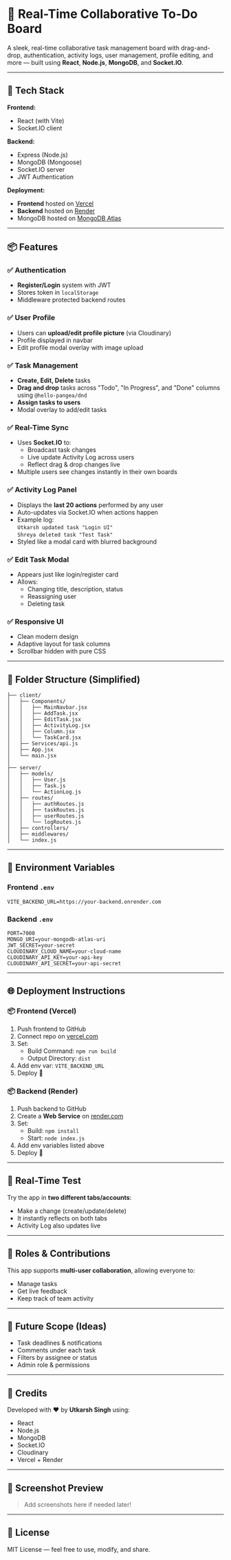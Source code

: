 # 🧠 Real-Time Collaborative To-Do Board

A sleek, real-time collaborative task management board with drag-and-drop, authentication, activity logs, user management, profile editing, and more — built using **React**, **Node.js**, **MongoDB**, and **Socket.IO**.

---

## 🚀 Tech Stack

**Frontend:**
- React (with Vite)
- Socket.IO client

**Backend:**
- Express (Node.js)
- MongoDB (Mongoose)
- Socket.IO server
- JWT Authentication

**Deployment:**
- **Frontend** hosted on [Vercel](https://vercel.com)
- **Backend** hosted on [Render](https://render.com)
- MongoDB hosted on [MongoDB Atlas](https://www.mongodb.com/cloud/atlas)

---

## 📦 Features

### ✅ Authentication
- **Register/Login** system with JWT
- Stores token in `localStorage`
- Middleware protected backend routes

### ✅ User Profile
- Users can **upload/edit profile picture** (via Cloudinary)
- Profile displayed in navbar
- Edit profile modal overlay with image upload

### ✅ Task Management
- **Create, Edit, Delete** tasks
- **Drag and drop** tasks across "Todo", "In Progress", and "Done" columns using `@hello-pangea/dnd`
- **Assign tasks to users**
- Modal overlay to add/edit tasks

### ✅ Real-Time Sync
- Uses **Socket.IO** to:
  - Broadcast task changes
  - Live update Activity Log across users
  - Reflect drag & drop changes live
- Multiple users see changes instantly in their own boards

### ✅ Activity Log Panel
- Displays the **last 20 actions** performed by any user
- Auto-updates via Socket.IO when actions happen
- Example log:  
  `Utkarsh updated task "Login UI"`  
  `Shreya deleted task "Test Task"`
- Styled like a modal card with blurred background

### ✅ Edit Task Modal
- Appears just like login/register card
- Allows:
  - Changing title, description, status
  - Reassigning user
  - Deleting task

### ✅ Responsive UI
- Clean modern design
- Adaptive layout for task columns
- Scrollbar hidden with pure CSS

---

## 📁 Folder Structure (Simplified)

```
├── client/
│   ├── Components/
│   │   ├── MainNavbar.jsx
│   │   ├── AddTask.jsx
│   │   ├── EditTask.jsx
│   │   ├── ActivityLog.jsx
│   │   ├── Column.jsx
│   │   └── TaskCard.jsx
│   ├── Services/api.js
│   ├── App.jsx
│   └── main.jsx
│
├── server/
│   ├── models/
│   │   ├── User.js
│   │   ├── Task.js
│   │   └── ActionLog.js
│   ├── routes/
│   │   ├── authRoutes.js
│   │   ├── taskRoutes.js
│   │   ├── userRoutes.js
│   │   └── logRoutes.js
│   ├── controllers/
│   ├── middlewares/
│   └── index.js
```

---

## 🔐 Environment Variables

### Frontend `.env`
```
VITE_BACKEND_URL=https://your-backend.onrender.com
```

### Backend `.env`
```
PORT=7000
MONGO_URI=your-mongodb-atlas-uri
JWT_SECRET=your-secret
CLOUDINARY_CLOUD_NAME=your-cloud-name
CLOUDINARY_API_KEY=your-api-key
CLOUDINARY_API_SECRET=your-api-secret
```

---

## 🌐 Deployment Instructions

### 📦 Frontend (Vercel)
1. Push frontend to GitHub
2. Connect repo on [vercel.com](https://vercel.com)
3. Set:
   - Build Command: `npm run build`
   - Output Directory: `dist`
4. Add env var: `VITE_BACKEND_URL`
5. Deploy 🚀

### 📦 Backend (Render)
1. Push backend to GitHub
2. Create a **Web Service** on [render.com](https://render.com)
3. Set:
   - Build: `npm install`
   - Start: `node index.js`
4. Add env variables listed above
5. Deploy 🚀

---

## 🧪 Real-Time Test

Try the app in **two different tabs/accounts**:
- Make a change (create/update/delete)
- It instantly reflects on both tabs
- Activity Log also updates live

---

## 👥 Roles & Contributions

This app supports **multi-user collaboration**, allowing everyone to:
- Manage tasks
- Get live feedback
- Keep track of team activity

---

## 🧊 Future Scope (Ideas)
- Task deadlines & notifications
- Comments under each task
- Filters by assignee or status
- Admin role & permissions

---

## 🤝 Credits

Developed with ❤️ by **Utkarsh Singh** using:
- React
- Node.js
- MongoDB
- Socket.IO
- Cloudinary
- Vercel + Render

---

## 📸 Screenshot Preview

> Add screenshots here if needed later!

---

## 📝 License

MIT License — feel free to use, modify, and share.
